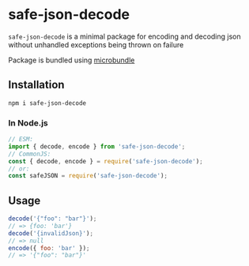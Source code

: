# safe-json-decode

`safe-json-decode` is a minimal package for encoding and decoding json without unhandled exceptions being thrown on failure

Package is bundled using [microbundle](https://www.npmjs.com/package/microbundle)

## Installation

`npm i safe-json-decode`

### In Node.js

```js
// ESM:
import { decode, encode } from 'safe-json-decode';
// CommonJS:
const { decode, encode } = require('safe-json-decode');
// or:
const safeJSON = require('safe-json-decode');
```

## Usage

```js
decode('{"foo": "bar"}');
// => {foo: 'bar'}
decode('{invalidJson}');
// => null
encode({ foo: 'bar' });
// => '{"foo": "bar"}'
```
